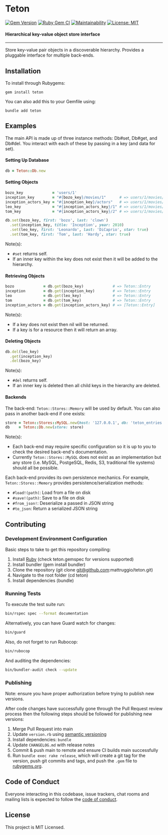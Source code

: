 # Teton

[![Gem Version](https://badge.fury.io/rb/teton.svg)](https://badge.fury.io/rb/teton) [![Ruby Gem CI](https://github.com/mattruggio/teton/actions/workflows/rubygem.yml/badge.svg)](https://github.com/mattruggio/teton/actions/workflows/rubygem.yml) [![Maintainability](https://api.codeclimate.com/v1/badges/787a5d512223e85efd69/maintainability)](https://codeclimate.com/github/mattruggio/teton/maintainability) [![License: MIT](https://img.shields.io/badge/License-MIT-yellow.svg)](https://opensource.org/licenses/MIT)

#### Hierarchical key-value object store interface

---

Store key-value pair objects in a discoverable hierarchy.  Provides a pluggable interface for multiple back-ends.

## Installation

To install through Rubygems:

````
gem install teton
````

You can also add this to your Gemfile using:

````
bundle add teton
````

## Examples

The main API is made up of three instance methods: Db#set, Db#get, and Db#del.  You interact with each of these by passing in a key (and data for set).

#### Setting Up Database

````ruby
db = Teton::Db.new
````

#### Setting Objects

````ruby
bozo_key             = 'users/1'
inception_key        = "#{bozo_key}/movies/1"      # => users/1/movies/1
inception_actors_key = "#{inception_key}/actors"   # => users/1/movies/1/actors
leo_key              = "#{inception_actors_key}/1" # => users/1/movies/1/actors/1
tom_key              = "#{inception_actors_key}/2" # => users/1/movies/1/actors/2

db.set(bozo_key, first: 'bozo', last: 'clown')
  .set(inception_key, title: 'Inception', year: 2010)
  .set(leo_key, first: 'Leonardo', last: 'DiCaprio', star: true)
  .set(tom_key, first: 'Tom', last: 'Hardy', star: true)
````

Note(s):

* `#set` returns self.
* If an inner key within the key does not exist then it will be added to the hierarchy.

#### Retrieving Objects

````ruby
bozo             = db.get(bozo_key)             # => Teton::Entry
inception        = db.get(inception_key)        # => Teton::Entry
leo              = db.get(leo_key)              # => Teton::Entry
tom              = db.get(tom_key)              # => Teton::Entry
inception_actors = db.get(inception_actors_key) # => [Teton::Entry]
````

Note(s):

* If a key does not exist then nil will be returned.
* If a key is for a resource then it will return an array.

#### Deleting Objects

````ruby
db.del(leo_key)
  .get(inception_key)
  .del(bozo_key)
````

Note(s):

* `#del` returns self.
* If an inner key is deleted then all child keys in the hierarchy are deleted.

#### Backends

The back-end: `Teton::Stores::Memory` will be used by default.  You can also pass in another back-end if one exists:

````ruby
store = Teton::Stores::MySQL.new(host: '127.0.0.1', db: 'teton_entries')
db    = Teton::Db.new(store: store)
````

Note(s):

* Each back-end may require specific configuration so it is up to you to check the desired back-end's documentation.
* Currently `Teton::Stores::MySQL` does not exist as an implementation but any store (i.e. MySQL, PostgeSQL, Redis, S3, traditional file systems) should all be possible.

Each back-end provides its own persistence mechanics.  For example, `Teton::Stores::Memory` provides persistence/serialization methods:

* `#load!(path(`: Load from a file on disk
* `#save!(path)`: Save to a file on disk
* `#from_json!`: Deserialize a passed in JSON string
* `#to_json`: Return a serialized JSON string

## Contributing

### Development Environment Configuration

Basic steps to take to get this repository compiling:

1. Install [Ruby](https://www.ruby-lang.org/en/documentation/installation/) (check teton.gemspec for versions supported)
2. Install bundler (gem install bundler)
3. Clone the repository (git clone git@github.com:mattruggio/teton.git)
4. Navigate to the root folder (cd teton)
5. Install dependencies (bundle)

### Running Tests

To execute the test suite run:

````zsh
bin/rspec spec --format documentation
````

Alternatively, you can have Guard watch for changes:

````zsh
bin/guard
````

Also, do not forget to run Rubocop:

````zsh
bin/rubocop
````

And auditing the dependencies:

````zsh
bin/bundler-audit check --update
````

### Publishing

Note: ensure you have proper authorization before trying to publish new versions.

After code changes have successfully gone through the Pull Request review process then the following steps should be followed for publishing new versions:

1. Merge Pull Request into main
2. Update `version.rb` using [semantic versioning](https://semver.org/)
3. Install dependencies: `bundle`
4. Update `CHANGELOG.md` with release notes
5. Commit & push main to remote and ensure CI builds main successfully
6. Run `bundle exec rake release`, which will create a git tag for the version, push git commits and tags, and push the `.gem` file to [rubygems.org](https://rubygems.org).

## Code of Conduct

Everyone interacting in this codebase, issue trackers, chat rooms and mailing lists is expected to follow the [code of conduct](https://github.com/mattruggio/teton/blob/main/CODE_OF_CONDUCT.md).

## License

This project is MIT Licensed.
